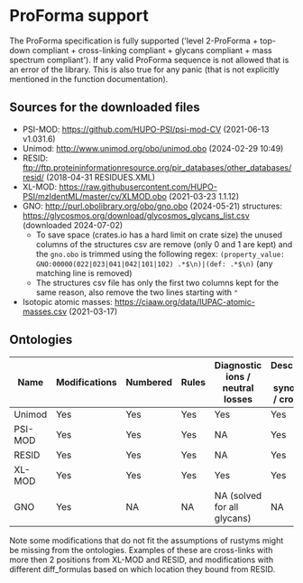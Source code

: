 # ProForma support

The ProForma specification is fully supported ('level 2-ProForma + top-down compliant + cross-linking compliant + glycans compliant + mass spectrum compliant'). If any valid ProForma sequence is not allowed that is an error of the library. This is also true for any panic (that is not explicitly mentioned in the function documentation).

## Sources for the downloaded files

- PSI-MOD: https://github.com/HUPO-PSI/psi-mod-CV (2021-06-13 v1.031.6)
- Unimod: http://www.unimod.org/obo/unimod.obo (2024-02-29 10:49)
- RESID: ftp://ftp.proteininformationresource.org/pir_databases/other_databases/resid/ (2018-04-31 RESIDUES.XML)
- XL-MOD: https://raw.githubusercontent.com/HUPO-PSI/mzIdentML/master/cv/XLMOD.obo (2021-03-23 1.1.12)
- GNO: http://purl.obolibrary.org/obo/gno.obo (2024-05-21) structures: https://glycosmos.org/download/glycosmos_glycans_list.csv (downloaded 2024-07-02)
  - To save space (crates.io has a hard limit on crate size) the unused columns of the structures csv are remove (only 0 and 1 are kept) and the `gno.obo` is trimmed using the following regex: `(property_value: GNO:00000(022|023|041|042|101|102) .*$\n)|(def: .*$\n)` (any matching line is removed)
  - The structures csv file has only the first two columns kept for the same reason, also remove the two lines starting with `"`
- Isotopic atomic masses: https://ciaaw.org/data/IUPAC-atomic-masses.csv (2021-03-17)

## Ontologies

| Name    | Modifications | Numbered | Rules | Diagnostic ions / neutral losses | Description / synonyms / cross ids |
| ------- | ------------- | -------- | ----- | -------------------------------- | ---------------------------------- |
| Unimod  | Yes           | Yes      | Yes   | Yes                              | Yes                                |
| PSI-MOD | Yes           | Yes      | Yes   | NA                               | Yes                                |
| RESID   | Yes           | Yes      | Yes   | NA                               | Yes                                |
| XL-MOD  | Yes           | Yes      | Yes   | Yes                              | Yes                                |
| GNO     | Yes           | NA       | NA    | NA (solved for all glycans)      | NA                                 |

Note some modifications that do not fit the assumptions of rustyms might be missing from the ontologies. Examples of these are cross-links with more then 2 positions from XL-MOD and RESID, and modifications with different diff_formulas based on which location they bound from RESID.